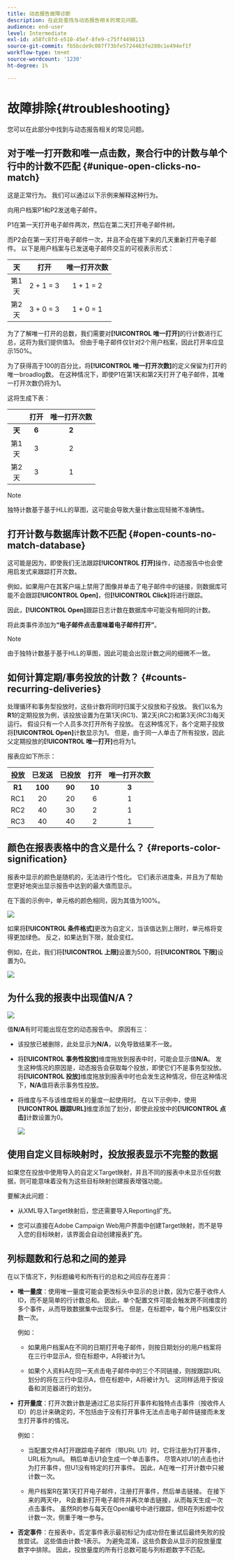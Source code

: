 ```yaml
---
title: 动态报告故障诊断
description: 在此处查找与动态报告相关的常见问题。
audience: end-user
level: Intermediate
exl-id: a58fc8fd-e510-45ef-8fe9-c75ff4498113
source-git-commit: fb5bcde9c087f73bfe5724463fe280c1e494ef1f
workflow-type: tm+mt
source-wordcount: '1230'
ht-degree: 1%

---
```


# 故障排除{#troubleshooting}

您可以在此部分中找到与动态报告相关的常见问题。

## 对于唯一打开数和唯一点击数，聚合行中的计数与单个行中的计数不匹配 {#unique-open-clicks-no-match}

这是正常行为。
我们可以通过以下示例来解释这种行为。

向用户档案P1和P2发送电子邮件。

P1在第一天打开电子邮件两次，然后在第二天打开电子邮件树。

而P2会在第一天打开电子邮件一次，并且不会在接下来的几天重新打开电子邮件。
以下是用户档案与已发送电子邮件交互的可视表示形式：

<table> 
 <thead> 
  <tr> 
   <th align="center"> <strong>天</strong> <br/> </th> 
   <th align="center"> <strong>打开</strong> <br/> </th> 
   <th align="center"> <strong>唯一打开次数</strong> <br/> </th> 
  </tr> 
 </thead> 
 <tbody> 
  <tr> 
   <td align="center"> 第1<br/>天 </td> 
   <td align="center"> 2 + 1 = 3<br/> </td> 
   <td align="center"> 1 + 1 = 2<br/> </td> 
  </tr> 
  <tr> 
   <td align="center"> 第2<br/>天 </td> 
   <td align="center"> 3 + 0 = 3<br/> </td> 
   <td align="center"> 1 + 0 = 1<br/> </td> 
  </tr>
 </tbody> 
</table>

为了了解唯一打开的总数，我们需要对&#x200B;**[!UICONTROL 唯一打开]**&#x200B;的行计数进行汇总，这将为我们提供值3。 但由于电子邮件仅针对2个用户档案，因此打开率应显示150%。

为了获得高于100的百分比，将&#x200B;**[!UICONTROL 唯一打开次数]**&#x200B;的定义保留为打开的唯一broadlog数。 在这种情况下，即使P1在第1天和第2天打开了电子邮件，其唯一打开次数仍将为1。

这将生成下表：

<table> 
 <thead> 
  <tr> 
   <th align="center"> <strong></strong> <br/> </th> 
   <th align="center"> <strong>打开</strong> <br/> </th> 
   <th align="center"> <strong>唯一打开次数</strong> <br/> </th> 
  </tr> 
 </thead> 
 <tbody> 
  <tr> 
   <td align="center"> <strong>天</strong><br/> </td> 
   <td align="center"> <strong> 6 </strong><br/> </td> 
   <td align="center"> <strong> 2</strong><br/> </td>
  </tr> 
  <tr> 
   <td align="center"> 第1<br/>天 </td> 
   <td align="center"> 3<br/> </td> 
   <td align="center"> 2<br/> </td>
  </tr> 
  <tr> 
   <td align="center"> 第2<br/>天 </td> 
   <td align="center"> 3<br/> </td> 
   <td align="center"> 1<br/> </td> 
  </tr> 
 </tbody> 
</table>

>[!NOTE]
>
>独特计数基于基于HLL的草图，这可能会导致大量计数出现轻微不准确性。

## 打开计数与数据库计数不匹配 {#open-counts-no-match-database}

这可能是因为，即使我们无法跟踪&#x200B;**[!UICONTROL 打开]**&#x200B;操作，动态报告中也会使用启发式来跟踪打开次数。

例如，如果用户在其客户端上禁用了图像并单击了电子邮件中的链接，则数据库可能不会跟踪&#x200B;**[!UICONTROL Open]**，但&#x200B;**[!UICONTROL Click]**&#x200B;将进行跟踪。

因此，**[!UICONTROL Open]**&#x200B;跟踪日志计数在数据库中可能没有相同的计数。

将此类事件添加为&#x200B;**“电子邮件点击意味着电子邮件打开”**。

>[!NOTE]
>
>由于独特计数基于基于HLL的草图，因此可能会出现计数之间的细微不一致。

## 如何计算定期/事务投放的计数？ {#counts-recurring-deliveries}

处理循环和事务型投放时，这些计数将同时归属于父投放和子投放。
我们以名为&#x200B;**R1**&#x200B;的定期投放为例，该投放设置为在第1天(RC1)、第2天(RC2)和第3天(RC3)每天运行。
假设只有一个人员多次打开所有子投放。 在这种情况下，各个定期子投放将&#x200B;**[!UICONTROL Open]**&#x200B;计数显示为1。
但是，由于同一人单击了所有投放，因此父定期投放的&#x200B;**[!UICONTROL 唯一打开]**&#x200B;也将为1。

报表应如下所示：

<table> 
 <thead> 
  <tr> 
   <th align="center"> <strong>投放</strong> <br/> </th> 
   <th align="center"> <strong>已发送</strong><br/> </th> 
   <th align="center"> <strong>已投放</strong> <br/> </th>
   <th align="center"> <strong>打开</strong> <br/> </th> 
   <th align="center"> <strong>唯一打开次数</strong> <br/> </th>
  </tr> 
 </thead> 
 <tbody> 
  <tr> 
   <td align="center"> <strong>R1</strong><br/> </td> 
   <td align="center"> <strong>100</strong><br/> </td> 
   <td align="center"> <strong>90</strong><br/> </td> 
   <td align="center"> <strong>10</strong><br/> </td> 
   <td align="center"> <strong>3</strong><br/> </td> 
  </tr> 
  <tr> 
   <td align="center"> RC1<br/> </td> 
   <td align="center"> 20<br/> </td> 
   <td align="center"> 20<br/> </td> 
   <td align="center"> 6<br/> </td> 
   <td align="center"> 1<br/> </td> 
  </tr>
    <tr> 
   <td align="center"> RC2<br/> </td> 
   <td align="center"> 40<br/> </td> 
   <td align="center"> 30<br/> </td> 
   <td align="center"> 2<br/> </td> 
   <td align="center"> 1<br/> </td> 
  </tr> 
    <tr> 
   <td align="center"> RC3<br/> </td> 
   <td align="center"> 40<br/> </td> 
   <td align="center"> 40<br/> </td> 
   <td align="center"> 2<br/> </td> 
   <td align="center"> 1<br/> </td> 
  </tr> 
 </tbody> 
</table>

## 颜色在报表表格中的含义是什么？ {#reports-color-signification}

报表中显示的颜色是随机的，无法进行个性化。 它们表示进度条，并且为了帮助您更好地突出显示报告中达到的最大值而显示。

在下面的示例中，单元格的颜色相同，因为其值为100%。

![](assets/troubleshooting_1.png)

如果将&#x200B;**[!UICONTROL 条件格式]**&#x200B;更改为自定义，当该值达到上限时，单元格将变得更加绿色。 反之，如果达到下限，就会变红。

例如，在此，我们将&#x200B;**[!UICONTROL 上限]**&#x200B;设置为500，将&#x200B;**[!UICONTROL 下限]**&#x200B;设置为0。

![](assets/troubleshooting_2.png)

## 为什么我的报表中出现值N/A？

![](assets/troubleshooting_3.png)

值&#x200B;**N/A**&#x200B;有时可能出现在您的动态报告中。 原因有三：

* 该投放已被删除，此处显示为&#x200B;**N/A**，以免导致结果不一致。
* 将&#x200B;**[!UICONTROL 事务性投放]**&#x200B;维度拖放到报表中时，可能会显示值&#x200B;**N/A**。 发生这种情况的原因是，动态报告会获取每个投放，即使它们不是事务型投放。 将&#x200B;**[!UICONTROL 投放]**&#x200B;维度拖放到报表中时也会发生这种情况，但在这种情况下，**N/A**&#x200B;值将表示事务性投放。
* 将维度与不与该维度相关的量度一起使用时。 在以下示例中，使用&#x200B;**[!UICONTROL 跟踪URL]**&#x200B;维度添加了划分，即使此投放中的&#x200B;**[!UICONTROL 点击]**&#x200B;计数设置为0。

  ![](assets/troubleshooting_4.png)

## 使用自定义目标映射时，投放报表显示不完整的数据

如果您在投放中使用导入的自定义Target映射，并且不同的报表中未显示任何数据，则可能意味着没有为这些目标映射创建报表增强功能。

要解决此问题：

* 从XML导入Target映射后，您还需要导入Reporting扩充。

* 您可以直接在Adobe Campaign Web用户界面中创建Target映射，而不是导入您的目标映射，该界面会自动创建报表扩充。

## 列标题数和行总和之间的差异

在以下情况下，列标题编号和所有行的总和之间应存在差异：

* **唯一量度**：使用唯一量度可能会更改标头中显示的总计数，因为它基于收件人ID，而不是简单的行计数总和。 因此，单个配置文件可能会触发跨不同维度的多个事件，从而导致数据集中出现多行。 但是，在标题中，每个用户档案仅计数一次。

  例如：

   * 如果用户档案A在不同的日期打开电子邮件，则按日期划分的用户档案将在三行中显示A，但在标题中，A将被计为1。

   * 如果个人资料A在同一天点击电子邮件中的三个不同链接，则按跟踪URL划分的将在三行中显示A，但在标题中，A将被计为1。 这同样适用于按设备和浏览器进行的划分。

* **打开量度**：打开次数计数是通过汇总实际打开事件和独特点击事件（按收件人ID）的总计来确定的，不包括由于没有打开事件无法点击电子邮件链接而未发生打开事件的情况。

  例如：

   * 当配置文件A打开跟踪电子邮件（带URL U1）时，它将注册为打开事件，URL标为null。 稍后单击U1会生成一个单击事件。 尽管A对U1的点击也计为打开事件，但U1没有特定的打开事件。 因此，A在唯一打开计数中只被计数一次。

   * 用户档案R在第1天打开电子邮件，注册打开事件，然后单击链接。 在接下来的两天中， R会重新打开电子邮件并再次单击链接，从而每天生成一次点击事件。 虽然R的参与每天在Open编号中进行跟踪，但R在列标题中仅计数一次，侧重于唯一参与。

* **否定事件**：在报表中，否定事件表示最初标记为成功但在重试后最终失败的投放尝试。 这些值由计数–1表示。 为避免混淆，这些负数会从显示的投放量度数字中排除。 因此，投放量度的所有行总数可能与列标题数字不匹配。
